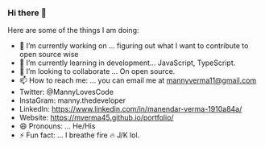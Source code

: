 ### Hi there 👋



Here are some of the things I am doing:

- 🔭 I’m currently working on ... figuring out what I want to contribute to open source wise
- 🌱 I’m currently learning in development... JavaScript, TypeScript.
- 👯 I’m looking to collaborate ... On open source.
- 📫 How to reach me: ... you can email me at mannyverma11@gmail.com 
- Twitter: @MannyLovesCode
- InstaGram: manny.thedeveloper
- LinkedIn: https://www.linkedin.com/in/manendar-verma-1910a84a/
- Website: https://mverma45.github.io/portfolio/
- 😄 Pronouns: ... He/His
- ⚡ Fun fact: ... I breathe fire :fire: J/K lol.
